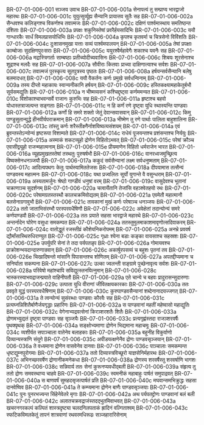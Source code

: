 BR-07-01-006-001  सञ्जय उवाच
BR-07-01-006-001a सेनापत्यं तु सम्प्राप्य भारद्वाजो महारथः
BR-07-01-006-001c युयुत्सुर्व्यूह्य सैन्यानि प्रायात्तव सुतैः सह
BR-07-01-006-002a सैन्धवश्च कलिङ्गश्च विकर्णश्च तवात्मजः
BR-07-01-006-002c दक्षिणं पार्श्वमास्थाय समतिष्ठन्त दंशिताः
BR-07-01-006-003a प्रपक्षः शकुनिस्तेषां प्रवरैर्हयसादिभिः
BR-07-01-006-003c ययौ गान्धारकैः सार्धं विमलप्रासयोधिभिः
BR-07-01-006-004a कृपश्च कृतवर्मा च चित्रसेनो विविंशतिः
BR-07-01-006-004c दुःशासनमुखा यत्ताः सव्यं पार्श्वमपालयन्
BR-07-01-006-005a तेषां प्रपक्षाः काम्बोजाः सुदक्षिणपुरःसराः
BR-07-01-006-005c ययुरश्वैर्महावेगैः शकाश्च यवनैः सह
BR-07-01-006-006a मद्रास्त्रिगर्ताः साम्बष्ठाः प्रतीच्योदीच्यवासिनः
BR-07-01-006-006c शिबयः शूरसेनाश्च शूद्राश्च मलदैः सह
BR-07-01-006-007a सौवीराः कितवाः प्राच्या दाक्षिणात्याश्च सर्वशः
BR-07-01-006-007c तवात्मजं पुरस्कृत्य सूतपुत्रस्य पृष्ठतः
BR-07-01-006-008a हर्षयन्सर्वसैन्यानि बलेषु बलमादधत्
BR-07-01-006-008c ययौ वैकर्तनः कर्णः प्रमुखे सर्वधन्विनाम्
BR-07-01-006-009a तस्य दीप्तो महाकायः स्वान्यनीकानि हर्षयन्
BR-07-01-006-009c हस्तिकक्ष्यामहाकेतुर्बभौ सूर्यसमद्युतिः
BR-07-01-006-010a न भीष्मव्यसनं कश्चिद्दृष्ट्वा कर्णममन्यत
BR-07-01-006-010c विशोकाश्चाभवन्सर्वे राजानः कुरुभिः सह
BR-07-01-006-011a हृष्टाश्च बहवो योधास्तत्राजल्पन्त सङ्गताः
BR-07-01-006-011c न हि कर्णं रणे दृष्ट्वा युधि स्थास्यन्ति पाण्डवाः
BR-07-01-006-012a कर्णो हि समरे शक्तो जेतुं देवान्सवासवान्
BR-07-01-006-012c किमु पाण्डुसुतान्युद्धे हीनवीर्यपराक्रमान्
BR-07-01-006-013a भीष्मेण तु रणे पार्थाः पालिता बाहुशालिना
BR-07-01-006-013c तांस्तु कर्णः शरैस्तीक्ष्णैर्नाशयिष्यत्यसंशयम्
BR-07-01-006-014a एवं ब्रुवन्तस्तेऽन्योन्यं हृष्टरूपा विशाम्पते
BR-07-01-006-014c राधेयं पूजयन्तश्च प्रशंसन्तश्च निर्ययुः
BR-07-01-006-015a अस्माकं शकटव्यूहो द्रोणेन विहितोऽभवत्
BR-07-01-006-015c परेषां क्रौञ्च एवासीद्व्यूहो राजन्महात्मनाम्
BR-07-01-006-015e प्रीयमाणेन विहितो धर्मराजेन भारत
BR-07-01-006-016a व्यूहप्रमुखतस्तेषां तस्थतुः पुरुषर्षभौ
BR-07-01-006-016c वानरध्वजमुच्छ्रित्य विष्वक्सेनधनञ्जयौ
BR-07-01-006-017a ककुदं सर्वसैन्यानां लक्ष्म सर्वधनुष्मताम्
BR-07-01-006-017c आदित्यपथगः केतुः पार्थस्यामिततेजसः
BR-07-01-006-018a दीपयामास तत्सैन्यं पाण्डवस्य महात्मनः
BR-07-01-006-018c यथा प्रज्वलितः सूर्यो युगान्ते वै वसुन्धराम्
BR-07-01-006-019a अस्यतामर्जुनः श्रेष्ठो गाण्डीवं धनुषां वरम्
BR-07-01-006-019c वासुदेवश्च भूतानां चक्राणाञ्च सुदर्शनम्
BR-07-01-006-020a चत्वार्येतानि तेजांसि वहञ्श्वेतहयो रथः
BR-07-01-006-020c परेषामग्रतस्तस्थौ कालचक्रमिवोद्यतम्
BR-07-01-006-021a एवमेतौ महात्मानौ बलसेनाग्रगावुभौ
BR-07-01-006-021c तावकानां मुखं कर्णः परेषाञ्च धनञ्जयः
BR-07-01-006-022a ततो जाताभिसंरम्भौ परस्परवधैषिणौ
BR-07-01-006-022c अवेक्षेतां तदान्योन्यं समरे कर्णपाण्डवौ
BR-07-01-006-023a ततः प्रयाते सहसा भारद्वाजे महारथे
BR-07-01-006-023c अन्तर्नादेन घोरेण वसुधा समकम्पत
BR-07-01-006-024a ततस्तुमुलमाकाशमावृणोत्सदिवाकरम्
BR-07-01-006-024c वातोद्धूतं रजस्तीव्रं कौशेयनिकरोपमम्
BR-07-01-006-025a अनभ्रे प्रववर्ष द्यौर्मांसास्थिरुधिराण्युत
BR-07-01-006-025c गृध्राः श्येना बडाः कङ्का वायसाश्च सहस्रशः
BR-07-01-006-025e उपर्युपरि सेनां ते तदा पर्यपतन्नृप
BR-07-01-006-026a गोमायवश्च प्राक्रोशन्भयदान्दारुणान्रवान्
BR-07-01-006-026c अकार्षुरपसव्यं च बहुशः पृतनां तव
BR-07-01-006-026e चिखादिषन्तो मांसानि पिपासन्तश्च शोणितम्
BR-07-01-006-027a अपतद्दीप्यमाना च सनिर्घाता सकम्पना
BR-07-01-006-027c उल्का ज्वलन्ती सङ्ग्रामे पुच्छेनावृत्य सर्वशः
BR-07-01-006-028a परिवेषो महांश्चापि सविद्युत्स्तनयित्नुमान्
BR-07-01-006-028c भास्करस्याभवद्राजन्प्रयाते वाहिनीपतौ
BR-07-01-006-029a एते चान्ये च बहवः प्रादुरासन्सुदारुणाः
BR-07-01-006-029c उत्पाता युधि वीराणां जीवितक्षयकारकाः
BR-07-01-006-030a ततः प्रववृते युद्धं परस्परवधैषिणाम्
BR-07-01-006-030c कुरुपाण्डवसैन्यानां शब्देनानादयज्जगत्
BR-07-01-006-031a ते त्वन्योन्यं सुसंरब्धाः पाण्डवाः कौरवैः सह
BR-07-01-006-031c प्रत्यघ्नन्निशितैर्बाणैर्जयगृद्धाः प्रहारिणः
BR-07-01-006-032a स पाण्डवानां महतीं महेष्वासो महाद्युतिः
BR-07-01-006-032c वेगेनाभ्यद्रवत्सेनां किरञ्शरशतैः शितैः
BR-07-01-006-033a द्रोणमभ्युद्यतं दृष्ट्वा पाण्डवाः सह सृञ्जयैः
BR-07-01-006-033c प्रत्यगृह्णंस्तदा राजञ्शरवर्षैः पृथक्पृथक्
BR-07-01-006-034a सङ्क्षोभ्यमाणा द्रोणेन भिद्यमाना महाचमूः
BR-07-01-006-034c व्यशीर्यत सपाञ्चाला वातेनेव बलाहकाः
BR-07-01-006-035a बहूनीह विकुर्वाणो दिव्यान्यस्त्राणि संयुगे
BR-07-01-006-035c अपीडयत्क्षणेनैव द्रोणः पाण्डवसृञ्जयान्
BR-07-01-006-036a ते वध्यमाना द्रोणेन वासवेनेव दानवाः
BR-07-01-006-036c पाञ्चालाः समकम्पन्त धृष्टद्युम्नपुरोगमाः
BR-07-01-006-037a ततो दिव्यास्त्रविच्छूरो याज्ञसेनिर्महारथः
BR-07-01-006-037c अभिनच्छरवर्षेण द्रोणानीकमनेकधा
BR-07-01-006-038a द्रोणस्य शरवर्षैस्तु शरवर्षाणि भागशः
BR-07-01-006-038c सन्निवार्य ततः सेनां कुरूनप्यवधीद्बली
BR-07-01-006-039a संहृत्य तु ततो द्रोणः समवस्थाप्य चाहवे
BR-07-01-006-039c स्वमनीकं महाबाहुः पार्षतं समुपाद्रवत्
BR-07-01-006-040a स बाणवर्षं सुमहदसृजत्पार्षतं प्रति
BR-07-01-006-040c मघवान्समभिक्रुद्धः सहसा दानवेष्विव
BR-07-01-006-041a ते कम्प्यमाना द्रोणेन बाणैः पाण्डवसृञ्जयाः
BR-07-01-006-041c पुनः पुनरभज्यन्त सिंहेनेवेतरे मृगाः
BR-07-01-006-042a अथ पर्यपतद्द्रोणः पाण्डवानां बलं बली
BR-07-01-006-042c अलातचक्रवद्राजंस्तदद्भुतमिवाभवत्
BR-07-01-006-043a खचरनगरकल्पं कल्पितं शास्त्रदृष्ट्या चलदनिलपताकं ह्रादिनं वल्गिताश्वम्
BR-07-01-006-043c स्फटिकविमलकेतुं तापनं शात्रवाणां रथवरमधिरूढः सञ्जहारारिसेनाम्

